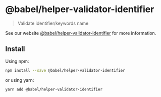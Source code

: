 # @babel/helper-validator-identifier

> Validate identifier/keywords name

See our website [@babel/helper-validator-identifier](https://babeljs.io/docs/en/babel-helper-validator-identifier) for more information.

## Install

Using npm:

```sh
npm install --save @babel/helper-validator-identifier
```

or using yarn:

```sh
yarn add @babel/helper-validator-identifier
```
